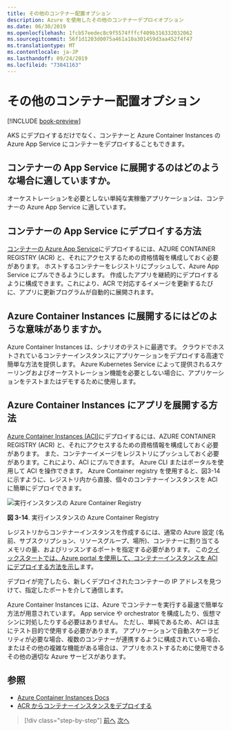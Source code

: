 ```yaml
---
title: その他のコンテナー配置オプション
description: Azure を使用したその他のコンテナーデプロイオプション
ms.date: 06/30/2019
ms.openlocfilehash: 1fcb57eedec8c9f5574fffcf409b316332032062
ms.sourcegitcommit: 56f1d1203d0075a461a10a301459d3aa452f4f47
ms.translationtype: MT
ms.contentlocale: ja-JP
ms.lasthandoff: 09/24/2019
ms.locfileid: "73841163"
---
```

# <a name="other-container-deployment-options"></a>その他のコンテナー配置オプション

[!INCLUDE [book-preview](../../../includes/book-preview.md)]

AKS にデプロイするだけでなく、コンテナーと Azure Container Instances の Azure App Service にコンテナーをデプロイすることもできます。

## <a name="when-does-it-make-sense-to-deploy-to-app-service-for-containers"></a>コンテナーの App Service に展開するのはどのような場合に適していますか。

オーケストレーションを必要としない単純な実稼働アプリケーションは、コンテナーの Azure App Service に適しています。

## <a name="how-to-deploy-to-app-service-for-containers"></a>コンテナーの App Service にデプロイする方法

[コンテナーの Azure App Service](https://azure.microsoft.com/services/app-service/containers/)にデプロイするには、AZURE CONTAINER REGISTRY (ACR) と、それにアクセスするための資格情報を構成しておく必要があります。 ホストするコンテナーをレジストリにプッシュして、Azure App Service にプルできるようにします。 作成したアプリを継続的にデプロイするように構成できます。これにより、ACR で対応するイメージを更新するたびに、アプリに更新プログラムが自動的に展開されます。

## <a name="when-does-it-make-sense-to-deploy-to-azure-container-instances"></a>Azure Container Instances に展開するにはどのような意味がありますか。

Azure Container Instances は、シナリオのテストに最適です。 クラウドでホストされているコンテナーインスタンスにアプリケーションをデプロイする高速で簡単な方法を提供します。 Azure Kubernetes Service によって提供されるスケーリングおよびオーケストレーション機能を必要としない場合に、アプリケーションをテストまたはデモするために使用します。

## <a name="how-to-deploy-an-app-to-azure-container-instances"></a>Azure Container Instances にアプリを展開する方法

[Azure Container Instances (ACI)](https://docs.microsoft.com/azure/container-instances/)にデプロイするには、AZURE CONTAINER REGISTRY (ACR) と、それにアクセスするための資格情報を構成しておく必要があります。 また、コンテナーイメージをレジストリにプッシュしておく必要があります。これにより、ACI にプルできます。 Azure CLI またはポータルを使用して ACI を操作できます。 Azure Container registry を使用すると、図3-14 に示すように、レジストリ内から直接、個々のコンテナーインスタンスを ACI に簡単にデプロイできます。

![実行インスタンスの Azure Container Registry](./media/acr-runinstance-contextmenu.png)

**図 3-14**. 実行インスタンスの Azure Container Registry

レジストリからコンテナーインスタンスを作成するには、通常の Azure 設定 (名前、サブスクリプション、リソースグループ、場所)、コンテナーに割り当てるメモリの量、およびリッスンするポートを指定する必要があります。 この[クイックスタートでは、Azure portal を使用して、コンテナーインスタンスを ACI にデプロイする方法を示し](https://docs.microsoft.com/azure/container-instances/container-instances-quickstart-portal)ます。

デプロイが完了したら、新しくデプロイされたコンテナーの IP アドレスを見つけて、指定したポートを介して通信します。

Azure Container Instances には、Azure でコンテナーを実行する最速で簡単な方法が用意されています。 App service や orchestrator を構成したり、仮想マシンに対処したりする必要はありません。 ただし、単純であるため、ACI は主にテスト目的で使用する必要があります。 アプリケーションで自動スケーラビリティが必要な場合、複数のコンテナーが連携するように構成されている場合、またはその他の複雑な機能がある場合は、アプリをホストするために使用できるその他の適切な Azure サービスがあります。

## <a name="references"></a>参照

- [Azure Container Instances Docs](https://docs.microsoft.com/azure/container-instances/)
- [ACR からコンテナーインスタンスをデプロイする](https://docs.microsoft.com/azure/container-instances/container-instances-using-azure-container-registry#deploy-with-azure-portal)

>[!div class="step-by-step"]
>[前へ](scale-containers-serverless.md)
>[次へ](communication-patterns.md)
